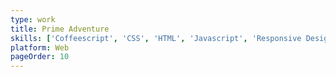 ```yaml
---
type: work
title: Prime Adventure
skills: ['Coffeescript', 'CSS', 'HTML', 'Javascript', 'Responsive Design', 'SASS']
platform: Web
pageOrder: 10
---
```

